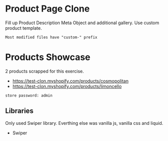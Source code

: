 # Product Page Clone 

Fill up Product Description Meta Object and additional gallery.
Use custom product template.

`` Most modified files have "custom-" prefix ``

# Products Showcase
2 products scrapped for this exercise.
- https://test-clon.myshopify.com/products/cosmopolitan
- https://test-clon.myshopify.com/products/limoncello

`` store password: admin ``

## Libraries
Only used Swiper library. Everthing else was vanilla js, vanilla css and liquid.
- Swiper